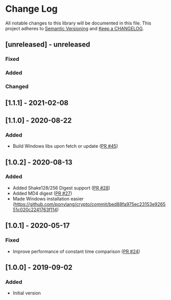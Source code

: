 # Change Log

All notable changes to this library will be documented in this file. This project adheres to [Semantic Versioning](http://semver.org/) and [Keep a CHANGELOG](http://keepachangelog.com/).

## [unreleased] - unreleased

### Fixed


### Added


### Changed


## [1.1.1] - 2021-02-08

## [1.1.0] - 2020-08-22

### Added

- Build Windows libs upon fetch or update ([PR #45](https://github.com/ponylang/crypto/pull/45))

## [1.0.2] - 2020-08-13

### Added

- Added Shake128/256 Digest support ([PR #28](https://github.com/ponylang/crypto/pull/28))
- Added MD4 digest ([PR #27](https://github.com/ponylang/crypto/pull/27))
- Made Windows installation easier (https://github.com/ponylang/crypto/commit/bed88fa975ec23153e926551c020c2241763f114)

## [1.0.1] - 2020-05-17

### Fixed

- Improve performance of constant time comparison ([PR #24](https://github.com/ponylang/crypto/pull/24))

## [1.0.0] - 2019-09-02

### Added

- Initial version

